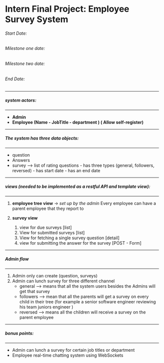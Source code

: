 # Intern Final Project: Employee Survey System 

###### Start Date:
###### Milestone one date: 
###### Milestone two date: 
###### End Date:

---
##### **system actors:**
---

- **Admin** 
- **Employee (Name - JobTitle - department  ) ( Allow self-register)**


---
##### **The system has three data objects:**
---
- question
- Answers 
- survey --> list of rating questions - has three types (general, followers, reversed) - has start date - has an end date 

---
##### views (needed to be implemented as a restful API and template view):
---
1.  **employee tree view**  -> *set up by the admin*
    Every employee can have a parent employee that they report to 
	
2. **survey view** 

    1. view for due surveys [list]
    2. View for submitted surveys [list]
    3. View for fetching a single survey question [detail]
    4. view for submitting the answer for the survey  [POST - Form]
---
##### **Admin flow**
---
1.  Admin only can create (question, surveys)
2.  Admin can lunch survey for three different channel 
	- general --> means that all the system users besides the Admins will get that survey 
	- followers --> mean that all the parents will get a survey on every child in their tree (for example a senior software engineer reviewing his team juniors engineer  )
	- reversed --> means all the children will receive a survey on the parent employee
---
##### bonus points:
---
- Admin can lunch a survey for certain job titles or department
- Employee real-time chatting system using WebSockets 
